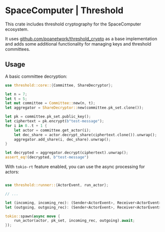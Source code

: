 # SpaceComputer | Threshold 

This crate includes threshold cryptography for the SpaceComputer ecosystem.

It uses [github.com/poanetwork/threshold_crypto](https://github.com/poanetwork/threshold_crypto) as a base implementation and adds some additional functionality for managing keys and threshold committees.

## Usage

A basic committee decryption:

```rust
use threshold::core::{Committee, ShareDecryptor};

let n = 7;
let t = 5;
let mut committee = Committee::new(n, t);
let aggregator = ShareDecryptor::new(committee.pk_set.clone());

let pk = committee.pk_set.public_key();
let ciphertext = pk.encrypt(b"test-message");
for i in 0..t + 1 {
    let actor = committee.get_actor(i);
    let dec_share = actor.decrypt_share(ciphertext.clone()).unwrap();
    aggregator.add_share(i, dec_share).unwrap();
}

let decrypted = aggregator.decrypt(ciphertext).unwrap();
assert_eq!(decrypted, b"test-message")
```

With `tokio-rt` feature enabled, you can use the async processing for actors:

```rust

use threshold::runner::{ActorEvent, run_actor};

// ...

let (incoming, incoming_rec): (Sender<ActorEvent>, Receiver<ActorEvent>) = tokio::sync::mpsc::channel(8);
let (outgoing, outgoing_rec): (Sender<ActorEvent>, Receiver<ActorEvent>) = tokio::sync::mpsc::channel(8);

tokio::spawn(async move {
    run_actor(actor, pk_set, incoming_rec, outgoing).await;
});
```

